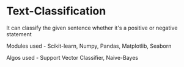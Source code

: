 # Text-Classification
It can classify the given sentence whether it's a positive or negative statement

Modules used - Scikit-learn, Numpy, Pandas, Matplotlib, Seaborn

Algos used - Support Vector Classifier, Naive-Bayes
